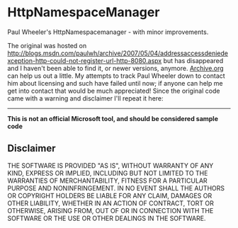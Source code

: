 # HttpNamespaceManager
Paul Wheeler's HttpNamespacemanager - with minor improvements.

The original was hosted on http://blogs.msdn.com/paulwh/archive/2007/05/04/addressaccessdeniedexception-http-could-not-register-url-http-8080.aspx but has disappeared and I haven't been able to find it, or newer versions, anymore. [Archive.org](https://web.archive.org/web/20070906205843/http://blogs.msdn.com/paulwh/archive/2007/05/04/addressaccessdeniedexception-http-could-not-register-url-http-8080.aspx) can help us out a little. My attempts to track Paul Wheeler down to contact him about licensing and such have failed until now; if anyone can help me get into contact that would be much appreciated! Since the original code came with a warning and disclaimer I'll repeat it here:

---

**This is not an official Microsoft tool, and should be considered sample code**

## Disclaimer

THE SOFTWARE IS PROVIDED "AS IS", WITHOUT WARRANTY OF ANY KIND, EXPRESS OR IMPLIED, INCLUDING BUT NOT LIMITED TO THE WARRANTIES OF MERCHANTABILITY, FITNESS FOR A PARTICULAR PURPOSE AND NONINFRINGEMENT. IN NO EVENT SHALL THE AUTHORS OR COPYRIGHT HOLDERS BE LIABLE FOR ANY CLAIM, DAMAGES OR OTHER LIABILITY, WHETHER IN AN ACTION OF CONTRACT, TORT OR OTHERWISE, ARISING FROM, OUT OF OR IN CONNECTION WITH THE SOFTWARE OR THE USE OR OTHER DEALINGS IN THE SOFTWARE.
